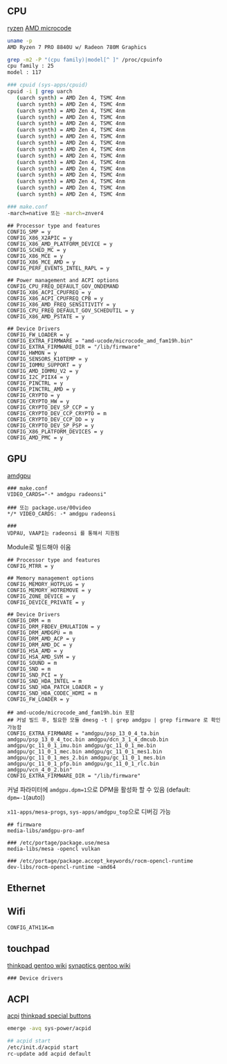 ## CPU

[ryzen](https://wiki.gentoo.org/wiki/Ryzen)
[AMD microcode](https://wiki.gentoo.org/wiki/AMD_microcode)

``` bash
uname -p
AMD Ryzen 7 PRO 8840U w/ Radeon 780M Graphics

grep -m2 -P "(cpu family)|model[^ ]" /proc/cpuinfo
cpu family : 25
model : 117

### cpuid (sys-apps/cpuid)
cpuid -i | grep uarch
   (uarch synth) = AMD Zen 4, TSMC 4nm
   (uarch synth) = AMD Zen 4, TSMC 4nm
   (uarch synth) = AMD Zen 4, TSMC 4nm
   (uarch synth) = AMD Zen 4, TSMC 4nm
   (uarch synth) = AMD Zen 4, TSMC 4nm
   (uarch synth) = AMD Zen 4, TSMC 4nm
   (uarch synth) = AMD Zen 4, TSMC 4nm
   (uarch synth) = AMD Zen 4, TSMC 4nm
   (uarch synth) = AMD Zen 4, TSMC 4nm
   (uarch synth) = AMD Zen 4, TSMC 4nm
   (uarch synth) = AMD Zen 4, TSMC 4nm
   (uarch synth) = AMD Zen 4, TSMC 4nm
   (uarch synth) = AMD Zen 4, TSMC 4nm
   (uarch synth) = AMD Zen 4, TSMC 4nm
   (uarch synth) = AMD Zen 4, TSMC 4nm
   (uarch synth) = AMD Zen 4, TSMC 4nm

### make.conf
-march=native 또는 -march=znver4
```

```
## Processor type and features
CONFIG_SMP = y
CONFIG_X86_X2APIC = y
CONFIG_X86_AMD_PLATFORM_DEVICE = y
CONFIG_SCHED_MC = y
CONFIG_X86_MCE = y
CONFIG_X86_MCE_AMD = y
CONFIG_PERF_EVENTS_INTEL_RAPL = y

## Power management and ACPI options
CONFIG_CPU_FREQ_DEFAULT_GOV_ONDEMAND
CONFIG_X86_ACPI_CPUFREQ = y
CONFIG_X86_ACPI_CPUFREQ_CPB = y
CONFIG_X86_AMD_FREQ_SENSITIVITY = y
CONFIG_CPU_FREQ_DEFAULT_GOV_SCHEDUTIL = y
CONFIG_X86_AMD_PSTATE = y

## Device Drivers
CONFIG_FW_LOADER = y
CONFIG_EXTRA_FIRMWARE = "amd-ucode/microcode_amd_fam19h.bin"
CONFIG_EXTRA_FIRMWARE_DIR = "/lib/firmware"
CONFIG_HWMON = y
CONFIG_SENSORS_K10TEMP = y
CONFIG_IOMMU_SUPPORT = y
CONFIG_AMD_IOMMU_V2 = y
CONFIG_I2C_PIIX4 = y
CONFIG_PINCTRL = y
CONFIG_PINCTRL_AMD = y
CONFIG_CRYPTO = y
CONFIG_CRYPTO_HW = y
CONFIG_CRYPTO_DEV_SP_CCP = y
CONFIG_CRYPTO_DEV_CCP_CRYPTO = m
CONFIG_CRYPTO_DEV_CCP_DD = y
CONFIG_CRYPTO_DEV_SP_PSP = y
CONFIG_X86_PLATFORM_DEVICES = y
CONFIG_AMD_PMC = y
```

## GPU

[amdgpu](https://wiki.gentoo.org/wiki/AMDGPU)

```
### make.conf
VIDEO_CARDS="-* amdgpu radeonsi"

### 또는 package.use/00video
*/* VIDEO_CARDS: -* amdgpu radeonsi

###
VDPAU, VAAPI는 radeonsi 를 통해서 지원됨
```

Module로 빌드해야 쉬움

```
## Processor type and features
CONFIG_MTRR = y

## Memory management options
CONFIG_MEMORY_HOTPLUG = y
CONFIG_MEMORY_HOTREMOVE = y
CONFIG_ZONE_DEVICE = y
CONFIG_DEVICE_PRIVATE = y

## Device Drivers
CONFIG_DRM = m
CONFIG_DRM_FBDEV_EMULATION = y
CONFIG_DRM_AMDGPU = m
CONFIG_DRM_AMD_ACP = y
CONFIG_DRM_AMD_DC = y
CONFIG_HSA_AMD = y
CONFIG_HSA_AMD_SVM = y
CONFIG_SOUND = m
CONFIG_SND = m
CONFIG_SND_PCI = y
CONFIG_SND_HDA_INTEL = m
CONFIG_SND_HDA_PATCH_LOADER = y
CONFIG_SND_HDA_CODEC_HDMI = m
CONFIG_FW_LOADER = y

## amd-ucode/microcode_amd_fam19h.bin 포함
## 커널 빌드 후, 필요한 모듈 dmesg -t | grep amdgpu | grep firmware 로 확인 가능함
CONFIG_EXTRA_FIRMWARE = "amdgpu/psp_13_0_4_ta.bin amdgpu/psp_13_0_4_toc.bin amdgpu/dcn_3_1_4_dmcub.bin amdgpu/gc_11_0_1_imu.bin amdgpu/gc_11_0_1_me.bin amdgpu/gc_11_0_1_mec.bin amdgpu/gc_11_0_1_mes1.bin amdgpu/gc_11_0_1_mes_2.bin amdgpu/gc_11_0_1_mes.bin amdgpu/gc_11_0_1_pfp.bin amdgpu/gc_11_0_1_rlc.bin amdgpu/vcn_4_0_2.bin"
CONFIG_EXTRA_FIRMWARE_DIR = "/lib/firmware"
```

커널 파라미터에 `amdgpu.dpm=1`으로 DPM을 활성화 할 수 있음 (default: `dpm=-1`(auto))

`x11-apps/mesa-progs`, `sys-apps/amdgpu_top`으로 디버깅 가능

```
## firmware
media-libs/amdgpu-pro-amf

### /etc/portage/package.use/mesa
media-libs/mesa -opencl vulkan

### /etc/portage/package.accept_keywords/rocm-opencl-runtime
dev-libs/rocm-opencl-runtime ~amd64
```


## Ethernet

## Wifi

`CONFIG_ATH11K=m`

## touchpad

[thinkpad gentoo wiki](https://wiki.gentoo.org/wiki/Lenovo_ThinkPad_X1_Carbon_7th_generation)
[synaptics gentoo wiki](https://wiki.gentoo.org/wiki/Synaptics)

```
### Device drivers
```

## ACPI

[acpi](https://wiki.gentoo.org/wiki/ACPI)
[thinkpad special buttons](https://wiki.gentoo.org/wiki/ACPI/ThinkPad-special-buttons)

``` bash
emerge -avq sys-power/acpid

## acpid start
/etc/init.d/acpid start
rc-update add acpid default
```